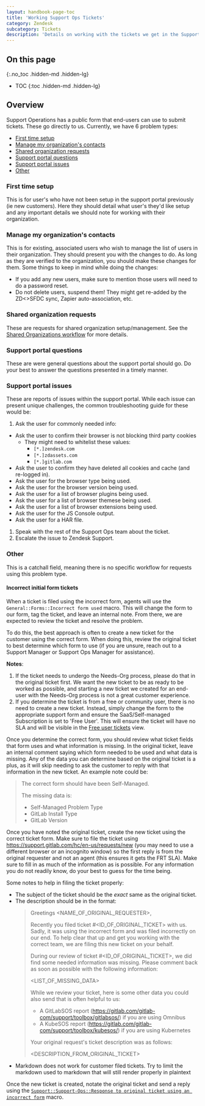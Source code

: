 ```yaml
---
layout: handbook-page-toc
title: 'Working Support Ops Tickets'
category: Zendesk
subcategory: Tickets
description: 'Details on working with the tickets we get in the Support Ops queue'
---
```


## On this page
{:.no_toc .hidden-md .hidden-lg}

- TOC
{:toc .hidden-md .hidden-lg}

## Overview

Support Operations has a public form that end-users can use to submit tickets.
These go directly to us. Currently, we have 6 problem types:

* [First time setup](#first-time-setup)
* [Manage my organization's contacts](#manage-my-organizations-contacts)
* [Shared organization requests](#shared-organization-requests)
* [Support portal questions](#support-portal-questions)
* [Support portal issues](#support-portal-issues)
* [Other](#other)

### First time setup

This is for user's who have not been setup in the support portal previously (ie
new customers). Here they should detail what user's they'd like setup and any
important details we should note for working with their organization.

### Manage my organization's contacts

This is for existing, associated users who wish to manage the list of users in
their organization. They should present you with the changes to do. As long as
they are verified to the organization, you should make these changes for them.
Some things to keep in mind while doing the changes:

* If you add any new users, make sure to mention those users will need to do a
  password reset.
* Do not delete users, suspend them! They might get re-added by the ZD<>SFDC
  sync, Zapier auto-association, etc.

### Shared organization requests

These are requests for shared organization setup/management. See the
[Shared Organizations workflow](shared_organizations.html) for more details.

### Support portal questions

These are were general questions about the support portal should go. Do your
best to answer the questions presented in a timely manner.

### Support portal issues

These are reports of issues within the support portal. While each issue can
present unique challenges, the common troubleshooting guide for these would be:

1. Ask the user for commonly needed info:
  * Ask the user to confirm their browser is not blocking third party cookies
    * They might need to whitelist these values:
      * `[*.]zendesk.com`
      * `[*.]zdassets.com`
      * `[*.]gitlab.com`
  * Ask the user to confirm they have deleted all cookies and cache (and
    re-logged in).
  * Ask the user for the browser type being used.
  * Ask the user for the browser version being used.
  * Ask the user for a list of browser plugins being used.
  * Ask the user for a list of browser themese being used.
  * Ask the user for a list of browser extensions being used.
  * Ask the user for the JS Console output.
  * Ask the user for a HAR file.
1. Speak with the rest of the Support Ops team about the ticket.
1. Escalate the issue to Zendesk Support.

### Other

This is a catchall field, meaning there is no specific workflow for requests
using this problem type.

#### Incorrect initial form tickets

When a ticket is filed using the incorrect form, agents will use the
`General::Forms::Incorrect form used` macro. This will change the form to our
form, tag the ticket, and leave an internal note. From there, we are expected
to review the ticket and resolve the problem.

To do this, the best approach is often to create a new ticket for the customer
using the correct form. When doing this, review the original ticket to best
determine which form to use (if you are unsure, reach out to a Support Manager
or Support Ops Manager for assistance).

**Notes**: 

1. If the ticket needs to undergo the Needs-Org process, please do that
in the original ticket first. We want the new ticket to be as ready to be
worked as possible, and starting a new ticket we created for an end-user with
the Needs-Org process is not a great customer experience.
1. If you determine the ticket is from a free or community user, there is no need to create a new ticket. Instead, simply change the form to the appropriate support form and ensure the SaaS/Self-managed Subscription is set to 'Free User'. This will ensure the ticket will have no SLA and will be visible in the [Free user tickets](https://gitlab.zendesk.com/agent/filters/360038103100) view. 

Once you determine the correct form, you should review what ticket fields that
form uses and what information is missing. In the original ticket, leave an
internal comment saying which form needed to be used and what data is missing.
Any of the data you can determine based on the original ticket is a
plus, as it will skip needing to ask the customer to reply with that
information in the new ticket. An example note could be:

> The correct form should have been Self-Managed.
> 
> The missing data is:
>
> * Self-Managed Problem Type
> * GitLab Install Type
> * GitLab Version

Once you have noted the original ticket, create the new ticket using the
correct ticket form. Make sure to file the ticket using
https://support.gitlab.com/hc/en-us/requests/new (you may need to use a
different browser or an incognito window) so the first reply is from the
original requester and not an agent (this ensures it gets the FRT SLA). Make
sure to fill in as much of the information as is possible. For any information
you do not readily know, do your best to guess for the time being.

Some notes to help in filing the ticket properly:

* The subject of the ticket should be the _exact_ same as the original ticket.
* The description should be in the format:
  > Greetings <NAME_OF_ORIGINAL_REQUESTER>,
  >
  > Recently you filed ticket #<ID_OF_ORIGINAL_TICKET> with us. Sadly, it was
  > using the incorrect form and was filed incorrectly on our end. To help
  > clear that up and get you working with the correct team, we are filing this
  > new ticket on your behalf.
  >
  > During our review of ticket #<ID_OF_ORIGINAL_TICKET>, we did find some
  > needed information was missing. Please comment back as soon as possible
  > with the following information:
  >
  > <LIST_OF_MISSING_DATA>
  >
  > While we review your ticket, here is some other data you could also send
  > that is often helpful to us:
  >
  > * A GitLabSOS report (https://gitlab.com/gitlab-com/support/toolbox/gitlabsos/) if you are using Omnibus
  > * A KubeSOS report (https://gitlab.com/gitlab-com/support/toolbox/kubesos/) if you are using Kubernetes
  >
  > Your original request's ticket description was as follows:
  >
  >
  > <DESCRIPTION_FROM_ORIGINAL_TICKET>
* Markdown does not work for customer filed tickets. Try to limit the markdown
  used to markdown that will still render properly in plaintext

Once the new ticket is created, notate the original ticket and send a reply using the [`Support::Support-Ops::Response to original ticket using an incorrect form`](https://gitlab.zendesk.com/admin/workspaces/agent-workspace/macros/4623695359260) macro. 
